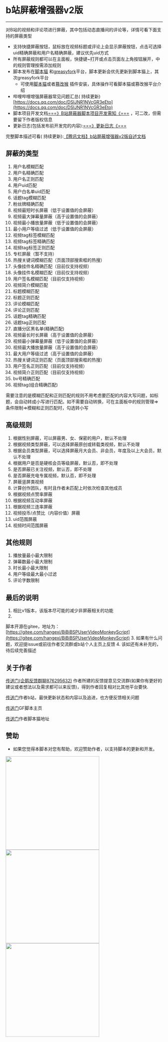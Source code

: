 # b站屏蔽增强器v2版

<hr>
对B站的视频和评论项进行屏蔽，其中包括动态直播间的评论等，详情可看下面支持的屏蔽类型

- 支持快捷屏蔽按钮，鼠标放在视频标题或评论上会显示屏蔽按钮，点击可选择uid精确屏蔽和用户名精确屏蔽，建议优先uid方式
- 所有屏蔽规则都可以在主面板，快捷键~打开或点击页面左上角按钮展开，中的规则管理按需添加规则
- 脚本发布在[脚本猫](https://scriptcat.org/zh-CN/script-show-page/1029/)
  和[greasyfork](https://greasyfork.org/zh-CN/scripts/461382)平台，脚本更新会优先更新到脚本猫上，其次greasyfork平台
    - 可使用[脚本猫](https://scriptcat.org/)或者[篡改猴](https://chrome.zzzmh.cn/info/dhdgffkkebhmkfjojejmpbldmpobfkfo)
      插件安装，具体操作可看脚本猫或篡改猴平台介绍
- 哔哩哔哩增强屏蔽器常见问题汇总(
  持续更新)[https://docs.qq.com/doc/DSlJNR1NVcGR3eEto](https://docs.qq.com/doc/DSlJNR1NVcGR3eEto)
- 脚本项目开发文档[===》B站屏蔽器脚本项目开发需知《===](https://docs.qq.com/doc/DSkdTQ1p1aFNnVnRS?no_promotion=1)
  ，可二改，但需要留下作者版权信息
- 更新日志(包括发布前开发完的内容):[===》更新日志《===](https://docs.qq.com/doc/DSnhjSVZmRkpCd0Nj)

完整脚本描述可看(
持续更新):[【腾讯文档】b站屏蔽增强器v2版自述文档](https://docs.qq.com/doc/DSmJqSkhFaktBeUdk?u=1a1ff7b128d64f188a8bfb71b5acb28c)

## 屏蔽的类型

1. 用户名模糊匹配
2. 用户名精确匹配
3. 用户名正则匹配
4. 用户uid匹配
5. 用户白名单uid匹配
6. 话题tag模糊匹配
7. 粉丝牌精确匹配
8. 视频最短时长屏蔽（低于设置值的会屏蔽）
9. 视频最大弹幕量屏蔽（高于设置值的会屏蔽）
10. 视频最小播放量屏蔽（低于设置值的会屏蔽）
11. 最小用户等级过滤（低于设置值的会屏蔽）
12. 视频tag标签模糊匹配
13. 视频tag标签精确匹配
14. 视频tag标签正则匹配
15. 专栏屏蔽（暂不支持）
16. 热搜关键词模糊匹配（页面顶部搜索框的热搜）
17. 头像挂件名精确匹配（目前仅支持视频）
18. 头像挂件名模糊匹配（目前仅支持视频）
19. 用户签名模糊匹配（目前仅支持视频）
20. 视频简介模糊匹配
21. 标题模糊匹配
22. 标题正则匹配
23. 评论模糊匹配
24. 评论正则匹配
25. 话题tag精确匹配
26. 话题tag正则匹配
27. 直播分区黑名单(精确匹配)
28. 视频最长时长屏蔽（高于设置值的会屏蔽）
29. 视频最小弹幕量屏蔽（低于设置值的会屏蔽）
30. 视频最大播放量屏蔽（高于设置值的会屏蔽）
31. 最大用户等级过滤（高于设置值的会屏蔽）
32. 热搜关键词正则匹配（页面顶部搜索框的热搜）
33. 用户签名正则匹配（目前仅支持视频）
34. 视频简介正则匹配（目前仅支持视频）
35. bv号精确匹配
36. 视频tag(组合精确匹配)

需要注意的是模糊匹配和正则匹配的规则不用考虑要匹配的内容大写问题，如标题，会自动转成小写进行匹配。如不需要自动转换，可在主面板中的规则管理=>
条件限制=>模糊和正则匹配时，勾选转小写

## 高级规则

1. 根据性别屏蔽，可以屏蔽男、女、保密的用户，默认不处理
2. 根据视频类型屏蔽，可以选择屏蔽原创或转载类视频，默认不处理
3. 根据会员类型屏蔽，可以选择屏蔽月大会员、非会员，年度及以上大会员，默认不处理
4. 根据用户是否是硬核会员等级屏蔽，默认否，即不处理
5. 是否屏蔽已关注视频，默认否，即不处理
6. 是否屏蔽充电专属视频，默认否，即不处理
7. 屏蔽竖屏类视频
8. 计算创作团队，有时且作者未匹配上时依次检查其他成员
9. 根据视频点赞率屏蔽
10. 根据视频互动率屏蔽
11. 根据视频三连率屏蔽
12. 视频投币/点赞比（内容价值）屏蔽
13. uid范围屏蔽
14. 视频时间范围屏蔽

## 其他规则

1. 播放量最小最大限制
2. 弹幕数最小最大限制
3. 时长最小最大限制
4. 用户等级最大最小过滤
5. 评论字数限制

## 最后的说明

1. 相比v1版本，该版本尽可能的减少非屏蔽相关的功能
2.
脚本开源在gitee，地址为：[https://gitee.com/hangexi/BiBiBSPUserVideoMonkeyScript](https://gitee.com/hangexi/BiBiBSPUserVideoMonkeyScript)
3. 如果有什么问题，欢迎提issue或前往作者交流群或b站个人主页上反馈
4. 该如还有未补充的，待后续完善描述

## 关于作者

[传送门\(企鹅反馈群聊876295632\)](http://qm.qq.com/cgi-bin/qm/qr?_wv=1027&k=tFU0xLt1uO5u5CXI2ktQRLh_XGAHBl7C&authKey=KAf4rICQYjfYUi66WelJAGhYtbJLILVWumOm%2BO9nM5fNaaVuF9Iiw3dJoPsVRUak&noverify=0&group_code=876295632)
作者所建的反馈提意见交流群(如果你有更好的建议或者想法以及需求都可以来反馈)，得到作者回复相对比其他平台要快.

[传送门](https://space.bilibili.com/473239155/dynamic)作者b站，最快更新状态和内容以及追进，也方便反馈相关问题

[传送门](https://greasyfork.org/zh-CN/scripts/461382)GF脚本主页

[传送门](https://scriptcat.org/zh-CN/users/96219)作者脚本猫地址

## 赞助

- 如果您觉得本脚本对您有帮助，欢迎赞助作者，以支持脚本的更新和开发。

<img src="https://www.mikuchase.ltd/img/paymentCodeZFB.webp" width="300">
<img src="https://www.mikuchase.ltd/img/paymentCodeWX.webp" width="300">
<img src="https://www.mikuchase.ltd/img/paymentCodeQQ.webp" width="300">
